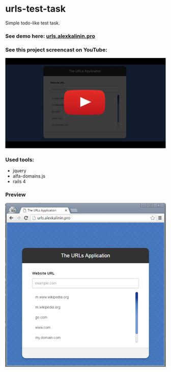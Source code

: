 # urls-test-task

Simple todo-like test task.

### See demo here: [urls.alexkalinin.pro](http://urls.alexkalinin.pro/)

### See this project screencast on YouTube:
![preview](_preview/GithubVideoPreview.png)

### Used tools:
* jquery
* alfa-domains.js
* rails 4

### Preview
![preview](_preview/preview.png)